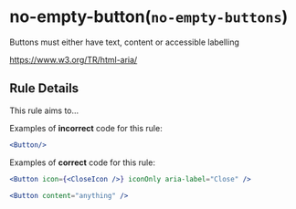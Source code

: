 # no-empty-button(`no-empty-buttons`)

Buttons must either have text, content or accessible labelling

<https://www.w3.org/TR/html-aria/>

## Rule Details

This rule aims to...

Examples of **incorrect** code for this rule:

```jsx
<Button/> 
```

Examples of **correct** code for this rule:

```jsx
<Button icon={<CloseIcon />} iconOnly aria-label="Close" />
```

```jsx
<Button content="anything" />
```
